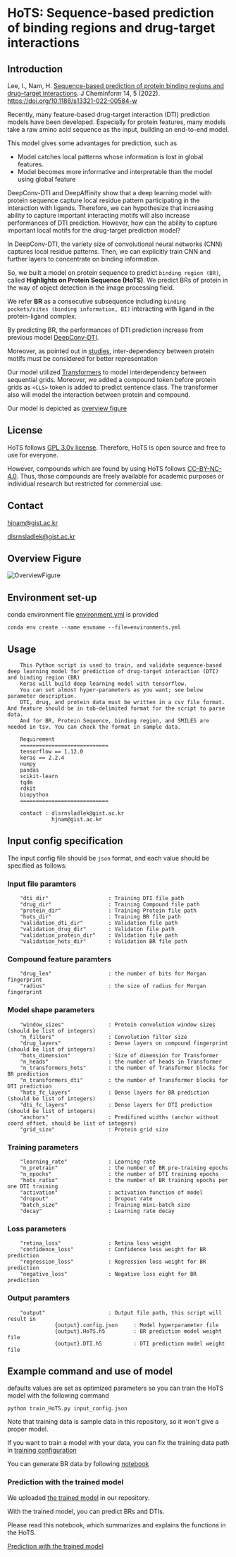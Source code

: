 # HoTS: Sequence-based prediction of binding regions and drug-target interactions

## Introduction

Lee, I., Nam, H. [Sequence-based prediction of protein binding regions and drug–target interactions](https://jcheminf.biomedcentral.com/articles/10.1186/s13321-022-00584-w). J Cheminform 14, 5 (2022). https://doi.org/10.1186/s13321-022-00584-w

Recently, many feature-based drug-target interaction (DTI) prediction models have been developed.
Especially for protein features, many models take a raw amino acid sequence as the input, building an end-to-end model.

This model gives some advantages for prediction, such as

  * Model catches local patterns whose information is lost in global features. 
  * Model becomes more informative and interpretable than the model using global feature

DeepConv-DTI and DeepAffinity show that a deep learning model with protein sequence capture local residue pattern participating in the interaction with ligands.
Therefore, we can hypothesize that increasing ability to capture important interacting motifs will also increase performances of DTI prediction.
However, how can the ability to capture important local motifs for the drug-target prediction model?

In DeepConv-DTI, the variety size of convolutional neural networks (CNN) captures local residue patterns.
Then, we can explicitly train CNN and further layers to concentrate on binding information.

So, we built a model on protein sequence to predict ``binding region (BR)``, called **Highlights on Protein Sequence (HoTS)**.
We predict BRs of protein in the way of object detection in the image processing field.

We refer **BR** as a consecutive subsequence including ``binding pockets/sites (binding information, BI)`` interacting with ligand in the protein-ligand complex.

By predicting BR, the performances of DTI prediction increase from previous model [DeepConv-DTI](https://journals.plos.org/ploscompbiol/article?id=10.1371/journal.pcbi.1007129).

Moreover, as pointed out in [studies](https://www.researchgate.net/publication/335085389_Improved_fragment_sampling_for_ab_initio_protein_structure_prediction_using_deep_neural_networks), inter-dependency between protein motifs must be considered for better representation

Our model utilized [Transformers](https://arxiv.org/abs/1706.03762) to model interdependency between sequential grids.
Moreover, we added a compound token before protein grids as ``<CLS>`` token is added to predict sentence class. The transformer also will model the interaction between protein and compound.

Our model is depicted as [overview figure](Figures/Fig_1.jpg)

## License


HoTS follows [GPL 3.0v license](LICENSE). Therefore, HoTS is open source and free to use for everyone.

However, compounds which are found by using HoTS follows [CC-BY-NC-4.0](CC-BY-NC-SA-4.0). Thus, those compounds are freely available for academic purposes or individual research but restricted for commercial use.

## Contact

hjnam@gist.ac.kr

dlsrnsladlek@gist.ac.kr


## Overview Figure

![OverviewFigure](Figures/Fig_1.jpg)

## Environment set-up

conda environment file [environment.yml](environment.yml) is provided

``` 
conda env create --name envname --file=environments.yml
```

## Usage

```
    This Python script is used to train, and validate sequence-based deep learning model for prediction of drug-target interaction (DTI) and binding region (BR)
    Keras will build deep learning model with tensorflow.
    You can set almost hyper-parameters as you want; see below parameter description.
    DTI, drug, and protein data must be written in a csv file format. And feature should be in tab-delimited format for the script to parse data.
    And for BR, Protein Sequence, binding region, and SMILES are needed in tsv. You can check the format in sample data. 

    Requirement
    ============================ 
    tensorflow == 1.12.0 
    keras == 2.2.4 
    numpy 
    pandas 
    scikit-learn 
    tqdm
    rdkit
    biopython
    ============================

    contact : dlsrnsladlek@gist.ac.kr
              hjnam@gist.ac.kr
```

## Input config specification

The input config file should be `json` format, and each value should be specified as follows:

### Input file paramters
```
    "dti_dir"                   : Training DTI file path
    "drug_dir"                  : Training Compound file path
    "protein_dir"               : Training Protein file path
    "hots_dir"                  : Training BR file path
    "validation_dti_dir"        : Validation file path
    "validation_drug_dir"       : Validaton file path
    "validation_protein_dir"    : Validation file path
    "validation_hots_dir"       : Validation BR file path
```
### Compound feature paramters
```    
    "drug_len"                  : the number of bits for Morgan fingerprint
    "radius"                    : the size of radius for Morgan fingerprint
```
### Model shape parameters
```
    "window_sizes"              : Protein convolution window sizes (should be list of integers)
    "n_filters"                 : Convolution filter size
    "drug_layers"               : Dense layers on compound fingerprint (should be list of integers)
    "hots_dimension"            : Size of dimension for Transformer
    "n_heads"                   : the number of heads in Transformer
    "n_transformers_hots"       : the number of Transformer blocks for BR prediction
    "n_transformers_dti"        : the number of Transformer blocks for DTI prediction
    "hots_fc_layers"            : Dense layers for BR prediction (should be list of integers)
    "dti_fc_layers"             : Dense layers for DTI prediction (should be list of integers)
    "anchors"                   : Predifined widths (anchor without coord offset, should be list of integers)
    "grid_size"                 : Protein grid size
```
### Training parameters
```
    "learning_rate"             : Learning rate
    "n_pretrain"                : the number of BR pre-training epochs
    "n_epochs"                  : the number of DTI training epochs
    "hots_ratio"                : the number of BR training epochs per one DTI training
    "activation"                : activation function of model
    "dropout"                   : Dropout rate
    "batch_size"                : Training mini-batch size
    "decay"                     : Learning rate decay
```
### Loss parameters
```
    "retina_loss"               : Retina loss weight
    "confidence_loss"           : Confidence loss weight for BR prediction
    "regression_loss"           : Regression loss weight for BR prediction
    "negative_loss"             : Negative loss eight for BR prediction
``` 
### Output paramters
```
    "output"                    : Output file path, this script will result in 
               {output}.config.json     : Model hyperparameter file
               {output}.HoTS.h5         : BR prediction model weight file
               {output}.DTI.h5          : DTI prediction model weight file
```

## Example command and use of model

defaults values are set as optimized parameters so you can train the HoTS model with the following command
 
```
python train_HoTS.py input_config.json
```

Note that training data is sample data in this repository, so it won't give a proper model.

If you want to train a model with your data, you can fix the training data path in [training configuration](input_config.json)

You can generate BR data by following [notebook](SampleData/HoTS/Parsing_scPDB_for_HoTS.ipynb) 

### Prediction with the trained model 

We uploaded [the trained model](Model/HoTS_config.json) in our repository.

With the trained model, you can predict BRs and DTIs.

Please read this notebook, which summarizes and explains the functions in the HoTS.

[Prediction with the trained model](Prediction_with_trained_model.ipynb)
